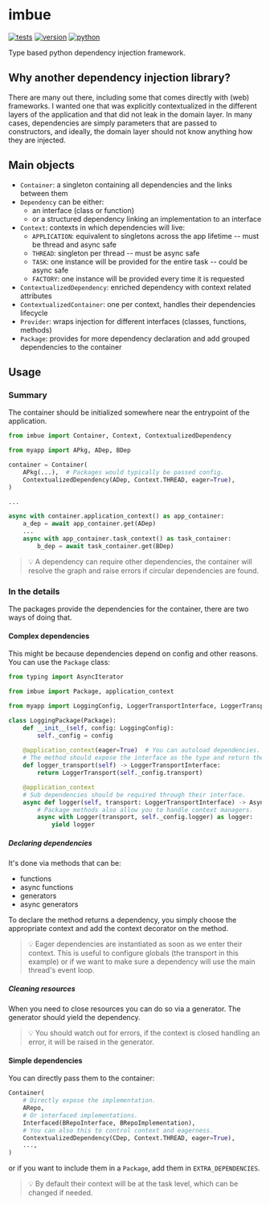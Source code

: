 # imbue

[![tests](https://github.com/gpajot/imbue/actions/workflows/test.yml/badge.svg?branch=main&event=push)](https://github.com/gpajot/imbue/actions/workflows/test.yml?query=branch%3Amain+event%3Apush)
[![version](https://img.shields.io/pypi/v/imbue?label=stable)](https://pypi.org/project/imbue/)
[![python](https://img.shields.io/pypi/pyversions/imbue)](https://pypi.org/project/imbue/)

Type based python dependency injection framework.

## Why another dependency injection library?

There are many out there, including some that comes directly with (web) frameworks.
I wanted one that was explicitly contextualized
in the different layers of the application and that did not leak in the domain layer.
In many cases, dependencies are simply parameters that are passed to constructors,
and ideally, the domain layer should not know anything how they are injected.

## Main objects
- `Container`: a singleton containing all dependencies and the links between them
- `Dependency` can be either:
  - an interface (class or function)
  - or a structured dependency linking an implementation to an interface
- `Context`: contexts in which dependencies will live:
  - `APPLICATION`: equivalent to singletons across the app lifetime -- must be thread and async safe
  - `THREAD`: singleton per thread -- must be async safe
  - `TASK`: one instance will be provided for the entire task -- could be async safe
  - `FACTORY`: one instance will be provided every time it is requested
- `ContextualizedDependency`: enriched dependency with context related attributes
- `ContextualizedContainer`: one per context, handles their dependencies lifecycle
- `Provider`: wraps injection for different interfaces (classes, functions, methods)
- `Package`: provides for more dependency declaration and add grouped dependencies to the container


## Usage

### Summary

The container should be initialized somewhere near the entrypoint of the application.
```python
from imbue import Container, Context, ContextualizedDependency

from myapp import APkg, ADep, BDep

container = Container(
    APkg(...),  # Packages would typically be passed config.
    ContextualizedDependency(ADep, Context.THREAD, eager=True),
)

...

async with container.application_context() as app_container:
    a_dep = await app_container.get(ADep)
    ...
    async with app_container.task_context() as task_container:
        b_dep = await task_container.get(BDep)
```

> 💡 A dependency can require other dependencies, the container will resolve the graph and raise errors if circular dependencies are found.

### In the details
The packages provide the dependencies for the container, there are two ways of doing that.

#### Complex dependencies
This might be because dependencies depend on config and other reasons.
You can use the `Package` class:
```python
from typing import AsyncIterator

from imbue import Package, application_context

from myapp import LoggingConfig, LoggerTransportInterface, LoggerTransport, LoggerInterface, Logger

class LoggingPackage(Package):
    def __init__(self, config: LoggingConfig):
        self._config = config
        
    @application_context(eager=True)  # You can autoload dependencies.
    # The method should expose the interface as the type and return the implementation.
    def logger_transport(self) -> LoggerTransportInterface:
        return LoggerTransport(self._config.transport)

    @application_context
    # Sub dependencies should be required through their interface.
    async def logger(self, transport: LoggerTransportInterface) -> AsyncIterator[LoggerInterface]:
        # Package methods also allow you to handle context managers.
        async with Logger(transport, self._config.logger) as logger:
            yield logger
```

##### Declaring dependencies
It's done via methods that can be:
- functions
- async functions
- generators
- async generators

To declare the method returns a dependency, you simply choose the appropriate context and add the context decorator on the method.

> 💡 Eager dependencies are instantiated as soon as we enter their context.
> This is useful to configure globals (the transport in this example)
> or if we want to make sure a dependency will use the main thread's event loop.

##### Cleaning resources
When you need to close resources you can do so via a generator.
The generator should yield the dependency.

> 💡 You should watch out for errors, if the context is closed handling an error, it will be raised in the generator.

#### Simple dependencies
You can directly pass them to the container:
```python
Container(
    # Directly expose the implementation.
    ARepo,
    # Or interfaced implementations.
    Interfaced(BRepoInterface, BRepoImplementation),
    # You can also this to control context and eagerness.
    ContextualizedDependency(CDep, Context.THREAD, eager=True),
    ...,
)
```
or if you want to include them in a `Package`, add them in `EXTRA_DEPENDENCIES`.

> 💡 By default their context will be at the task level, which can be changed if needed.
